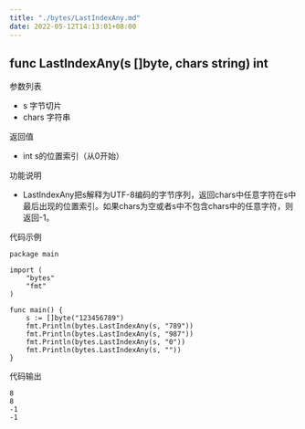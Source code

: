 ```yaml
---
title: "./bytes/LastIndexAny.md"
date: 2022-05-12T14:13:01+08:00
---
```

## func LastIndexAny(s []byte, chars string) int

参数列表

- s 字节切片
- chars 字符串

返回值

- int s的位置索引（从0开始）

功能说明

- LastIndexAny把s解释为UTF-8编码的字节序列，返回chars中任意字符在s中最后出现的位置索引。如果chars为空或者s中不包含chars中的任意字符，则返回-1。

代码示例

	package main

	import (
		"bytes"
		"fmt"
	)

	func main() {
		s := []byte("123456789")
		fmt.Println(bytes.LastIndexAny(s, "789"))
		fmt.Println(bytes.LastIndexAny(s, "987"))
		fmt.Println(bytes.LastIndexAny(s, "0"))
		fmt.Println(bytes.LastIndexAny(s, ""))
	}

代码输出

	8
	8
	-1
	-1

	
